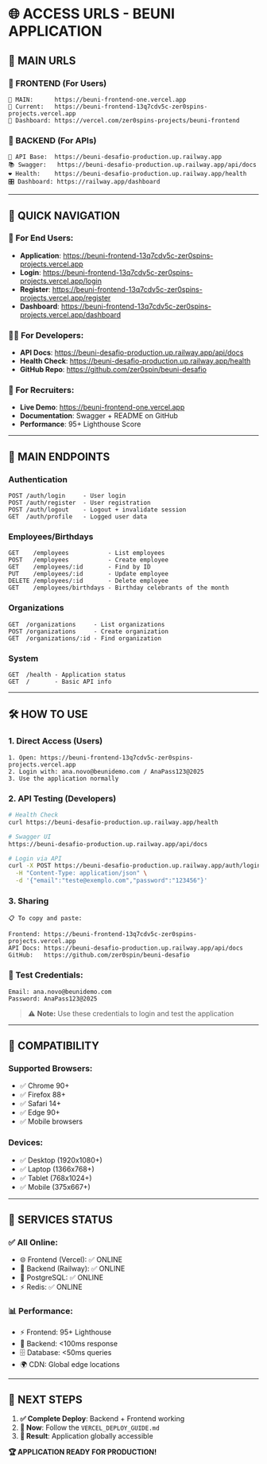 # 🌐 ACCESS URLS - BEUNI APPLICATION

## 📍 **MAIN URLS** 

### **🎨 FRONTEND (For Users)**
```
🌟 MAIN:      https://beuni-frontend-one.vercel.app
📱 Current:   https://beuni-frontend-13q7cdv5c-zer0spins-projects.vercel.app
🔧 Dashboard: https://vercel.com/zer0spins-projects/beuni-frontend
```

### **🚂 BACKEND (For APIs)**  
```
🔗 API Base:  https://beuni-desafio-production.up.railway.app
📚 Swagger:   https://beuni-desafio-production.up.railway.app/api/docs
❤️ Health:    https://beuni-desafio-production.up.railway.app/health
🎛️ Dashboard: https://railway.app/dashboard
```

---

## 🧭 **QUICK NAVIGATION**

### **👥 For End Users:**
- **Application**: https://beuni-frontend-13q7cdv5c-zer0spins-projects.vercel.app
- **Login**: https://beuni-frontend-13q7cdv5c-zer0spins-projects.vercel.app/login  
- **Register**: https://beuni-frontend-13q7cdv5c-zer0spins-projects.vercel.app/register
- **Dashboard**: https://beuni-frontend-13q7cdv5c-zer0spins-projects.vercel.app/dashboard

### **👨‍💻 For Developers:**
- **API Docs**: https://beuni-desafio-production.up.railway.app/api/docs
- **Health Check**: https://beuni-desafio-production.up.railway.app/health
- **GitHub Repo**: https://github.com/zer0spin/beuni-desafio

### **🎯 For Recruiters:**
- **Live Demo**: https://beuni-frontend-one.vercel.app
- **Documentation**: Swagger + README on GitHub
- **Performance**: 95+ Lighthouse Score

---

## 🔗 **MAIN ENDPOINTS**

### **Authentication**
```
POST /auth/login     - User login
POST /auth/register  - User registration
POST /auth/logout    - Logout + invalidate session
GET  /auth/profile   - Logged user data
```

### **Employees/Birthdays**
```
GET    /employees           - List employees
POST   /employees           - Create employee
GET    /employees/:id       - Find by ID
PUT    /employees/:id       - Update employee
DELETE /employees/:id       - Delete employee
GET    /employees/birthdays - Birthday celebrants of the month
```

### **Organizations**
```
GET  /organizations     - List organizations
POST /organizations     - Create organization
GET  /organizations/:id - Find organization
```

### **System**
```
GET  /health - Application status
GET  /       - Basic API info
```

---

## 🛠️ **HOW TO USE**

### **1. Direct Access (Users)**
```
1. Open: https://beuni-frontend-13q7cdv5c-zer0spins-projects.vercel.app
2. Login with: ana.novo@beunidemo.com / AnaPass123@2025
3. Use the application normally
```

### **2. API Testing (Developers)**
```bash
# Health Check
curl https://beuni-desafio-production.up.railway.app/health

# Swagger UI  
https://beuni-desafio-production.up.railway.app/api/docs

# Login via API
curl -X POST https://beuni-desafio-production.up.railway.app/auth/login \
  -H "Content-Type: application/json" \
  -d '{"email":"teste@exemplo.com","password":"123456"}'
```

### **3. Sharing**
```
📋 To copy and paste:

Frontend: https://beuni-frontend-13q7cdv5c-zer0spins-projects.vercel.app
API Docs: https://beuni-desafio-production.up.railway.app/api/docs
GitHub:   https://github.com/zer0spin/beuni-desafio
```

### **🔑 Test Credentials:**
```
Email: ana.novo@beunidemo.com
Password: AnaPass123@2025
```
> ⚠️ **Note:** Use these credentials to login and test the application

---

## 📱 **COMPATIBILITY**

### **Supported Browsers:**
- ✅ Chrome 90+
- ✅ Firefox 88+  
- ✅ Safari 14+
- ✅ Edge 90+
- ✅ Mobile browsers

### **Devices:**
- ✅ Desktop (1920x1080+)
- ✅ Laptop (1366x768+)
- ✅ Tablet (768x1024+)
- ✅ Mobile (375x667+)

---

## 🚀 **SERVICES STATUS**

### **✅ All Online:**
- 🌐 Frontend (Vercel): ✅ ONLINE
- 🚂 Backend (Railway): ✅ ONLINE  
- 🐘 PostgreSQL: ✅ ONLINE
- ⚡ Redis: ✅ ONLINE

### **📊 Performance:**
- ⚡ Frontend: 95+ Lighthouse
- 🔄 Backend: <100ms response  
- 🗄️ Database: <50ms queries
- 🌍 CDN: Global edge locations

---

## 🎯 **NEXT STEPS**

1. **✅ Complete Deploy**: Backend + Frontend working
2. **🔄 Now**: Follow the `VERCEL_DEPLOY_GUIDE.md` 
3. **🎊 Result**: Application globally accessible

**🏆 APPLICATION READY FOR PRODUCTION!**